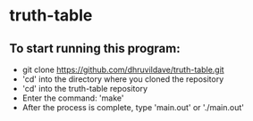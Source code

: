 # truth-table

## To start running this program:
   - git clone https://github.com/dhruvildave/truth-table.git
   - 'cd' into the directory where you cloned the repository
   - 'cd' into the truth-table repository
   - Enter the command: 'make'
   - After the process is complete, type 'main.out' or './main.out'
